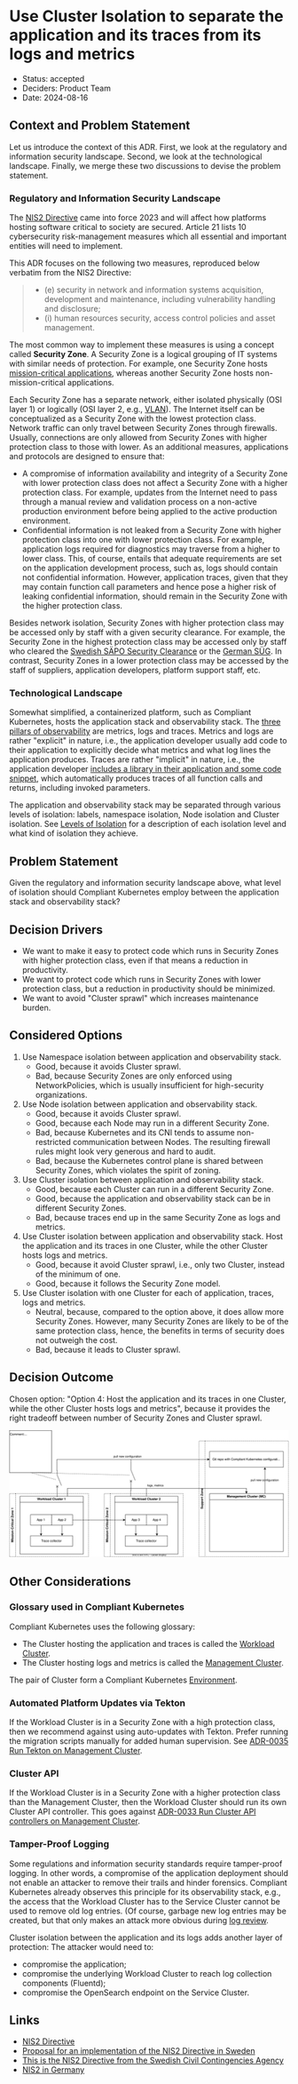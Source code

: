 # Use Cluster Isolation to separate the application and its traces from its logs and metrics

- Status: accepted
- Deciders: Product Team
- Date: 2024-08-16

## Context and Problem Statement

Let us introduce the context of this ADR.
First, we look at the regulatory and information security landscape.
Second, we look at the technological landscape.
Finally, we merge these two discussions to devise the problem statement.

### Regulatory and Information Security Landscape

The [NIS2 Directive](https://digital-strategy.ec.europa.eu/en/policies/nis2-directive) came into force 2023 and will affect how platforms hosting software critical to society are secured.
Article 21 lists 10 cybersecurity risk-management measures which all essential and important entities will need to implement.

This ADR focuses on the following two measures, reproduced below verbatim from the NIS2 Directive:

> - (e) security in network and information systems acquisition, development and maintenance, including vulnerability handling and disclosure;
> - (i) human resources security, access control policies and asset management.

The most common way to implement these measures is using a concept called **Security Zone**.
A Security Zone is a logical grouping of IT systems with similar needs of protection.
For example, one Security Zone hosts [mission-critical applications](https://en.wikipedia.org/wiki/Mission_critical), whereas another Security Zone hosts non-mission-critical applications.

Each Security Zone has a separate network, either isolated physically (OSI layer 1) or logically (OSI layer 2, e.g., [VLAN](https://en.wikipedia.org/wiki/VLAN)).
The Internet itself can be conceptualized as a Security Zone with the lowest protection class.
Network traffic can only travel between Security Zones through firewalls.
Usually, connections are only allowed from Security Zones with higher protection class to those with lower.
As an additional measures, applications and protocols are designed to ensure that:

- A compromise of information availability and integrity of a Security Zone with lower protection class does not affect a Security Zone with a higher protection class.
For example, updates from the Internet need to pass through a manual review and validation process on a non-active production environment before being applied to the active production environment.
- Confidential information is not leaked from a Security Zone with higher protection class into one with lower protection class.
For example, application logs required for diagnostics may traverse from a higher to lower class. This, of course, entails that adequate requirements are set on the application development process, such as, logs should contain not confidential information.
However, application traces, given that they may contain function call parameters and hence pose a higher risk of leaking confidential information, should remain in the Security Zone with the higher protection class.

Besides network isolation, Security Zones with higher protection class may be accessed only by staff with a given security clearance.
For example, the Security Zone in the highest protection class may be accessed only by staff who cleared the [Swedish SÄPO Security Clearance](https://sakerhetspolisen.se/ovriga-sidor/other-languages/english-engelska/what-we-do/protective-security.html) or the [German SÜG](https://de.wikipedia.org/wiki/Sicherheits%C3%BCberpr%C3%BCfungsgesetz).
In contrast, Security Zones in a lower protection class may be accessed by the staff of suppliers, application developers, platform support staff, etc.

### Technological Landscape

Somewhat simplified, a containerized platform, such as Compliant Kubernetes, hosts the application stack and observability stack.
The [three pillars of observability](https://www.oreilly.com/library/view/distributed-systems-observability/9781492033431/ch04.html) are metrics, logs and traces.
Metrics and logs are rather "explicit" in nature, i.e., the application developer usually add code to their application to explicitly decide what metrics and what log lines the application produces.
Traces are rather "implicit" in nature, i.e., the application developer [includes a library in their application and some code snippet](https://opentelemetry.io/docs/zero-code/python/example/), which automatically produces traces of all function calls and returns, including invoked parameters.

The application and observability stack may be separated through various levels of isolation: labels, namespace isolation, Node isolation and Cluster isolation.
See [Levels of Isolation](../user-guide/how-many-environments.md#levels-of-isolation) for a description of each isolation level and what kind of isolation they achieve.

## Problem Statement

Given the regulatory and information security landscape above, what level of isolation should Compliant Kubernetes employ between the application stack and observability stack?

## Decision Drivers

- We want to make it easy to protect code which runs in Security Zones with higher protection class, even if that means a reduction in productivity.
- We want to protect code which runs in Security Zones with lower protection class, but a reduction in productivity should be minimized.
- We want to avoid "Cluster sprawl" which increases maintenance burden.

## Considered Options

1. Use Namespace isolation between application and observability stack.
    - Good, because it avoids Cluster sprawl.
    - Bad, because Security Zones are only enforced using NetworkPolicies, which is usually insufficient for high-security organizations.
1. Use Node isolation between application and observability stack.
    - Good, because it avoids Cluster sprawl.
    - Good, because each Node may run in a different Security Zone.
    - Bad, because Kubernetes and its CNI tends to assume non-restricted communication between Nodes. The resulting firewall rules might look very generous and hard to audit.
    - Bad, because the Kubernetes control plane is shared between Security Zones, which violates the spirit of zoning.
1. Use Cluster isolation between application and observability stack.
    - Good, because each Cluster can run in a different Security Zone.
    - Good, because the application and observability stack can be in different Security Zones.
    - Bad, because traces end up in the same Security Zone as logs and metrics.
1. Use Cluster isolation between application and observability stack. Host the application and its traces in one Cluster, while the other Cluster hosts logs and metrics.
    - Good, because it avoid Cluster sprawl, i.e., only two Cluster, instead of the minimum of one.
    - Good, because it follows the Security Zone model.
1. Use Cluster isolation with one Cluster for each of application, traces, logs and metrics.
    - Neutral, because, compared to the option above, it does allow more Security Zones. However, many Security Zones are likely to be of the same protection class, hence, the benefits in terms of security does not outweigh the cost.
    - Bad, because it leads to Cluster sprawl.

## Decision Outcome

Chosen option: "Option 4: Host the application and its traces in one Cluster, while the other Cluster hosts logs and metrics", because it provides the right tradeoff between number of Security Zones and Cluster sprawl.

![Illustration of Option 4](img/0050-use-cluster-isolation.drawio.svg)

## Other Considerations

### Glossary used in Compliant Kubernetes

Compliant Kubernetes uses the following glossary:

- The Cluster hosting the application and traces is called the [Workload Cluster](../glossary.md#workload-cluster).
- The Cluster hosting logs and metrics is called the [Management Cluster](../glossary.md#management-cluster).

The pair of Cluster form a Compliant Kubernetes [Environment](../glossary.md#environment).

### Automated Platform Updates via Tekton

If the Workload Cluster is in a Security Zone with a high protection class, then we recommend against using auto-updates with Tekton.
Prefer running the migration scripts manually for added human supervision.
See [ADR-0035 Run Tekton on Management Cluster](0035-run-tekton-on-service-cluster.md).

### Cluster API

If the Workload Cluster is in a Security Zone with a higher protection class than the Management Cluster, then the Workload Cluster should run its own Cluster API controller.
This goes against [ADR-0033 Run Cluster API controllers on Management Cluster](0033-run-cluster-api-controllers-on-service-cluster.md).

### Tamper-Proof Logging

Some regulations and information security standards require tamper-proof logging.
In other words, a compromise of the application deployment should not enable an attacker to remove their trails and hinder forensics.
Compliant Kubernetes already observes this principle for its observability stack, e.g., the access that the Workload Cluster has to the Service Cluster cannot be used to remove old log entries.
(Of course, garbage new log entries may be created, but that only makes an attack more obvious during [log review](../ciso-guide/log-review.md).

Cluster isolation between the application and its logs adds another layer of protection:
The attacker would need to:

- compromise the application;
- compromise the underlying Workload Cluster to reach log collection components (Fluentd);
- compromise the OpenSearch endpoint on the Service Cluster.

## Links

- [NIS2 Directive](https://digital-strategy.ec.europa.eu/en/policies/nis2-directive)
- [Proposal for an implementation of the NIS2 Directive in Sweden](https://www.regeringen.se/contentassets/1e56bf5cad214fc78eb80d91c11cccb6/nya-regler-om-cybersakerhet-sou-202418.pdf)
- [This is the NIS2 Directive from the Swedish Civil Contingencies Agency](https://www.msb.se/sv/amnesomraden/informationssakerhet-cybersakerhet-och-sakra-kommunikationer/krav-och-regler-inom-informationssakerhet-och-cybersakerhet/nis-direktivet/det-har-ar-nis2-direktivet/)
- [NIS2 in Germany](https://www.openkritis.de/eu/eu-nis-2-germany.html)
